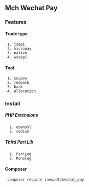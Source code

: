 ## Mch Wechat Pay
### Features
#### Trade type
     1. jsapi
     2. micropay
     3. native
     4. wxaapi
#### Tool
     1. coupon
     2. redpack
     3. bank
     4. allocation


### Install
##### PHP Extensions
      1. openssl 
      2. sodium
      
##### Third Part Lib 
      1. Psr\Log
      2. Monolog
#### Composer 
     composer require inesadt/wechat_pay
    

